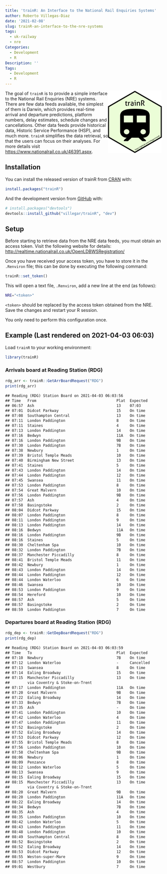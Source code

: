 ```yaml
---
title: 'trainR: An Interface to the National Rail Enquiries Systems'
author: Roberto Villegas-Diaz
date: '2021-02-08'
slug: trainR-an-interface-to-the-nre-systems
tags:
  - uk-railway
  - nre
Categories:
  - Development
  - R
Description: ''
Tags:
  - Development
  - R
---
```


<img src="https://raw.githubusercontent.com/villegar/trainR/main/inst/images/logo.png" alt="logo" align="right" height=200px/>

The goal of `trainR` is to provide a simple interface to the 
National Rail Enquiries (NRE) systems. There are few data feeds 
available, the simplest of them is Darwin, which provides real-time 
arrival and departure predictions, platform numbers, delay estimates, 
schedule changes and cancellations. Other data feeds provide historical 
data, Historic Service Performance (HSP), and much more. `trainR` 
simplifies the data retrieval, so that the users can focus on their 
analyses. For more details visit 
https://www.nationalrail.co.uk/46391.aspx.

## Installation

You can install the released version of trainR from [CRAN](https://CRAN.R-project.org) with:

``` r
install.packages("trainR")
```

And the development version from [GitHub](https://github.com/) with:

``` r
# install.packages("devtools")
devtools::install_github("villegar/trainR", "dev")
```

## Setup
Before starting to retrieve data from the NRE data feeds, you must obtain an access token. 
Visit the following website for details: http://realtime.nationalrail.co.uk/OpenLDBWSRegistration/

Once you have received your access token, you have to store it in the `.Renviron` file; this can be 
done by executing the following command:


```r
trainR::set_token()
```

This will open a text file, `.Renviron`, add a new line at the end (as follows):

```bash
NRE="<token>"
```

`<token>` should be replaced by the access token obtained from the NRE. Save the changes and restart 
your R session.

You only need to perform this configuration once.

## Example (Last rendered on 2021-04-03 06:03)

Load `trainR` to your working environment:

```r
library(trainR)
```

### Arrivals board at Reading Station (RDG)


```r
rdg_arr <- trainR::GetArrBoardRequest("RDG")
print(rdg_arr)
```

```
## Reading (RDG) Station Board on 2021-04-03 06:03:56
## Time   From                                    Plat  Expected
## 06:57  Ash                                     13    07:03
## 07:01  Didcot Parkway                          15    On time
## 07:08  Southampton Central                     13    On time
## 07:11  London Paddington                       8     On time
## 07:11  Staines                                 4     On time
## 07:13  London Paddington                       14    On time
## 07:16  Bedwyn                                  11A   On time
## 07:16  London Paddington                       9B    On time
## 07:30  London Paddington                       7B    On time
## 07:38  Newbury                                 1     On time
## 07:39  Bristol Temple Meads                    10    On time
## 07:40  Birmingham New Street                   13    On time
## 07:41  Staines                                 5     On time
## 07:43  London Paddington                       14    On time
## 07:44  London Paddington                       12    On time
## 07:45  Swansea                                 11    On time
## 07:53  London Paddington                       8     On time
## 07:54  Great Malvern                           10    On time
## 07:56  London Paddington                       9B    On time
## 07:57  Ash                                     4     On time
## 07:58  Basingstoke                             2     On time
## 08:04  Didcot Parkway                          15    On time
## 08:07  London Paddington                       8     On time
## 08:11  London Paddington                       9     On time
## 08:13  London Paddington                       14    On time
## 08:16  Bedwyn                                  11A   On time
## 08:16  London Paddington                       9B    On time
## 08:16  Staines                                 5     On time
## 08:30  Cheltenham Spa                          10    On time
## 08:32  London Paddington                       7B    On time
## 08:37  Manchester Piccadilly                   8     On time
## 08:41  Bristol Temple Meads                    11    On time
## 08:42  Newbury                                 1     On time
## 08:43  London Paddington                       14    On time
## 08:44  London Paddington                       12    On time
## 08:44  London Waterloo                         6     On time
## 08:46  Swansea                                 10    On time
## 08:53  London Paddington                       9     On time
## 08:54  Hereford                                10    On time
## 08:57  Ash                                     5     On time
## 08:57  Basingstoke                             2     On time
## 08:59  London Paddington                       7     On time
```

### Departures board at Reading Station (RDG)


```r
rdg_dep <- trainR::GetDepBoardRequest("RDG")
print(rdg_dep)
```

```
## Reading (RDG) Station Board on 2021-04-03 06:03:59
## Time   To                                      Plat  Expected
## 07:10  Newbury                                 7B    On time
## 07:12  London Waterloo                         -     Cancelled
## 07:13  Swansea                                 8     On time
## 07:14  Ealing Broadway                         15    On time
## 07:15  Manchester Piccadilly                   13    On time
##        via Coventry & Stoke-on-Trent           
## 07:17  London Paddington                       11A   On time
## 07:20  Great Malvern                           9B    On time
## 07:22  Ealing Broadway                         14    On time
## 07:33  Bedwyn                                  7B    On time
## 07:35  Ash                                     -     On time
## 07:41  London Paddington                       10    On time
## 07:42  London Waterloo                         4     On time
## 07:47  London Paddington                       11    On time
## 07:52  Basingstoke                             2     On time
## 07:52  Ealing Broadway                         14    On time
## 07:53  Didcot Parkway                          12    On time
## 07:55  Bristol Temple Meads                    8     On time
## 07:56  London Paddington                       10    On time
## 07:58  Cheltenham Spa                          9B    On time
## 08:06  Newbury                                 1     On time
## 08:09  Penzance                                8     On time
## 08:12  London Waterloo                         5     On time
## 08:13  Swansea                                 9     On time
## 08:15  Ealing Broadway                         15    On time
## 08:15  Manchester Piccadilly                   13    On time
##        via Coventry & Stoke-on-Trent           
## 08:20  Great Malvern                           9B    On time
## 08:20  London Paddington                       11A   On time
## 08:22  Ealing Broadway                         14    On time
## 08:34  Bedwyn                                  7B    On time
## 08:35  Ash                                     4     On time
## 08:35  London Paddington                       10    On time
## 08:42  London Waterloo                         5     On time
## 08:43  London Paddington                       11    On time
## 08:48  London Paddington                       10    On time
## 08:49  Southampton Central                     8     On time
## 08:52  Basingstoke                             2     On time
## 08:52  Ealing Broadway                         14    On time
## 08:53  Didcot Parkway                          12    On time
## 08:55  Weston-super-Mare                       9     On time
## 08:57  London Paddington                       10    On time
## 09:01  Westbury                                7     On time
```
